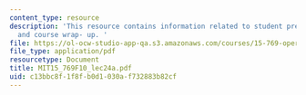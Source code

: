 ```yaml
---
content_type: resource
description: 'This resource contains information related to student presentations
  and course wrap- up. '
file: https://ol-ocw-studio-app-qa.s3.amazonaws.com/courses/15-769-operations-strategy-fall-2010/c13bbc8f1f8fb0d1030af732883b82cf_MIT15_769F10_lec24a.pdf
file_type: application/pdf
resourcetype: Document
title: MIT15_769F10_lec24a.pdf
uid: c13bbc8f-1f8f-b0d1-030a-f732883b82cf
---
```

